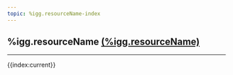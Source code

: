 ```yaml
---
topic: %igg.resourceName-index
---
```

## %igg.resourceName [(%igg.resourceName)](%igg.coreUrl)
---
{{index:current}}
